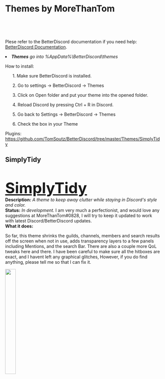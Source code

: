 <h1>Themes by MoreThanTom</h1>

<br><div align=LEFT><br>

Plese refer to the  BetterDiscord documentation if you need help: <a href="https://betterdocs.net/">BetterDiscord Documentation</a>.

<li><i><b>Themes</b> go into %AppData%\BetterDiscord\themes</i>

How to install:
<ol>1. Make sure BetterDiscord is installed.</ol>
<ol>2. Go to settings -> BetterDiscord -> Themes</ol>
<ol>3. Click on Open folder and put your theme into the opened folder.</ol>
<ol>4. Reload Discord by pressing Ctrl + R in Discord.</ol>
<ol>5. Go back to Settings -> BetterDiscord -> Themes</ol>
<ol>6. Check the box in your Theme</ol>

Plugins: https://github.com/TomSputz/BetterDiscord/tree/master/Themes/SimplyTidy

<h2>SimplyTidy</h2><br>

<font size="25"><b><DIV ALIGN=LEFT><a href="https://github.com/TomSputz/BetterDiscord/blob/master/Themes/SimplyTidy/SimplyTidy.theme.css">SimplyTidy</a></div></b></font>
<b>Description:</b><i> A theme to keep away clutter while staying in Discord's style and color.</i><br>
<b>Status:</b> <i>In development.</i> I am very much a perfectionist, and would love any suggestions at MoreThanTom#0828, I will try to keep it updated to work with latest Discord/BetterDiscord updates.<br>
<b>What it does:</b>
<p>So far, this theme shrinks the guilds, channels, members and search results off the screen when not in use, adds transparency layers to a few panels including Mentions, and the search Bar. There are also a couple more QoL tweaks here and there. I have been careful to make sure all the hitboxes are exact, and I havent left any graphical glitches, However, if you do find anything, please tell me so that I can fix it.</p>
<img src="/../Screenshots/Themes/SimplyTidy/GuildReel.gif" width="34px" height="338px" display="in-line"/>
